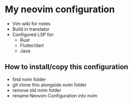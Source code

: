 # My neovim configuration
- Vim wiki for notes
- Build in translator
- Configured LSP for:
  - Rust
  - Flutter/dart
  - Java
## How to install/copy this configuration
- find nvim folder
- git clone this alongside nvim folder
- remove old nvim folder
- rename Neovim-Configuration into nvim

